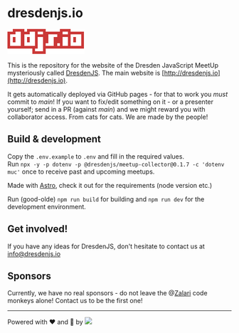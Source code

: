 # dresdenjs.io
![dresdenjs logo](./public/ddjs_logo.svg)

This is the repository for the website of the Dresden JavaScript MeetUp mysteriously called [DresdenJS](https://www.meetup.com/de-DE/DresdenJS-io-JavaScript-User-Group/). The main website is [http://dresdenjs.io](http://dresdenjs.io).

It gets automatically deployed via GitHub pages - for that to work you *must* commit to *main*! If you want to fix/edit something on it - or a presenter yourself; send in a PR (against *main*) and we might reward you with collaborator access. From cats for cats. We are made by the people!

## Build & development

Copy the `.env.example` to `.env` and fill in the required values.\
Run `npx -y -p dotenv -p @dresdenjs/meetup-collector@0.1.7 -c 'dotenv muc'` once to receive past and upcoming meetups.

Made with [Astro](https://github.com/withastro/astro), check it out for the requirements (node version etc.)

Run (good-olde) `npm run build` for building and `npm run dev` for the development environment.

## Get involved!
If you have any ideas for DresdenJS, don't hesitate to contact us at [info@dresdenjs.io](info@dresdenjs.io)

## Sponsors
Currently, we have no real sponsors - do not leave the @[Zalari](https://github.com/zalari) code monkeys alone! Contact us to be the first one!

---

Powered with ❤️ and 🍺 by [<img src="https://www.zalari.de/assets/icons/icon.png" width="15" />](https://www.zalari.de)
